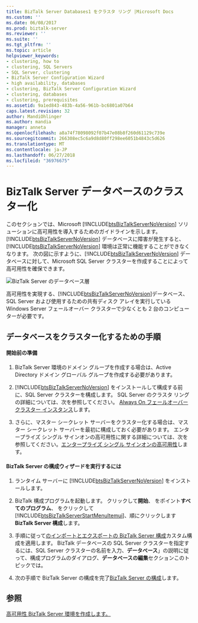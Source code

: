 ```yaml
---
title: BizTalk Server Databases1 をクラスタ リング |Microsoft Docs
ms.custom: ''
ms.date: 06/08/2017
ms.prod: biztalk-server
ms.reviewer: ''
ms.suite: ''
ms.tgt_pltfrm: ''
ms.topic: article
helpviewer_keywords:
- clustering, how to
- clustering, SQL Servers
- SQL Server, clustering
- BizTalk Server Configuration Wizard
- high availability, databases
- clustering, BizTalk Server Configuration Wizard
- clustering, databases
- clustering, prerequisites
ms.assetid: 9a1ed843-483b-4a56-961b-bc6801a07b64
caps.latest.revision: 32
author: MandiOhlinger
ms.author: mandia
manager: anneta
ms.openlocfilehash: a8a74f78098092f07b47e08b8f260d61129c739e
ms.sourcegitcommit: 266308ec5c6a9d8d80ff298ee6051b4843c5d626
ms.translationtype: MT
ms.contentlocale: ja-JP
ms.lasthandoff: 06/27/2018
ms.locfileid: "36976675"
---
```

# <a name="clustering-the-biztalk-server-databases"></a>BizTalk Server データベースのクラスター化
このセクションでは、Microsoft [!INCLUDE[btsBizTalkServerNoVersion](../includes/btsbiztalkservernoversion-md.md)] ソリューションに高可用性を導入するためのガイドラインを示します。 [!INCLUDE[btsBizTalkServerNoVersion](../includes/btsbiztalkservernoversion-md.md)] データベースに障害が発生すると、[!INCLUDE[btsBizTalkServerNoVersion](../includes/btsbiztalkservernoversion-md.md)] 環境は正常に機能することができなくなります。 次の図に示すように、[!INCLUDE[btsBizTalkServerNoVersion](../includes/btsbiztalkservernoversion-md.md)] データベースに対して、Microsoft SQL Server クラスターを作成することによって高可用性を確保できます。  
  
 ![BizTalk Server のデータベース層](../core/media/tdi-highava-sqlcluster.gif "TDI_HighAva_SQLCluster")  
  
 高可用性を実現する、[!INCLUDE[btsBizTalkServerNoVersion](../includes/btsbiztalkservernoversion-md.md)]データベース、SQL Server および使用するための共有ディスク アレイを実行している Windows Server フェールオーバー クラスターで少なくとも 2 台のコンピューターが必要です。  
  
## <a name="procedures-for-clustering-the-databases"></a>データベースをクラスター化するための手順  
  
#### <a name="before-you-start"></a>開始前の準備  
  
1. BizTalk Server 環境のドメイン グループを作成する場合は、Active Directory ドメイン グローバル グループを作成する必要があります。  
  
2. [!INCLUDE[btsBizTalkServerNoVersion](../includes/btsbiztalkservernoversion-md.md)] をインストールして構成する前に、SQL Server クラスターを構成します。 SQL Server のクラスタ リングの詳細については、次を参照してください。 [Always On フェールオーバー クラスター インスタンス](https://technet.microsoft.com/library/ms189134.aspx)します。  
  
3. さらに、マスター シークレット サーバーをクラスター化する場合は、マスター シークレット サーバーを最初に構成しておく必要があります。 エンタープライズ シングル サインオンの高可用性に関する詳細については、次を参照してください。[エンタープライズ シングル サインオンの高可用性](../core/high-availability-for-enterprise-single-sign-on.md)します。  
  
#### <a name="to-run-the-biztalk-server-configuration-wizard"></a>BizTalk Server の構成ウィザードを実行するには  
  
1. ランタイム サーバーに [!INCLUDE[btsBizTalkServerNoVersion](../includes/btsbiztalkservernoversion-md.md)] をインストールします。  
  
2. BizTalk 構成プログラムを起動します。 クリックして**開始**、 をポイント**すべてのプログラム**、 をクリックして[!INCLUDE[btsBizTalkServerStartMenuItemui](../includes/btsbiztalkserverstartmenuitemui-md.md)]、順にクリックします**BizTalk Server 構成**します。  
  
3. 手順に従って[のインポートとエクスポートの BizTalk Server 構成](../install-and-config-guides/import-and-export-biztalk-server-configuration.md)カスタム構成を適用します。 BizTalk データベースの SQL Server クラスターを指定するには、SQL Server クラスターの名前を入力、**データベース**」の説明に従って、構成プログラムのダイアログ、**データベースの編集**セクションこのトピックでは。  
  
4. 次の手順で BizTalk Server の構成を完了[BizTalk Server の構成](../install-and-config-guides/configure-biztalk-server.md)します。  
  
## <a name="see-also"></a>参照  
 [高可用性 BizTalk Server 環境を作成します。](../core/creating-a-highly-available-biztalk-server-environment.md)
